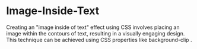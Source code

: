 # Image-Inside-Text
Creating an "image inside of text" effect using CSS involves placing an image within the contours of text, resulting in a visually engaging design. This technique can be achieved using CSS properties like background-clip .
